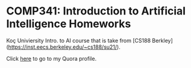 # COMP341: Introduction to Artificial Intelligence Homeworks
Koç Univiersity Intro. to AI course that is take from [CS188 Berkley] (https://inst.eecs.berkeley.edu/~cs188/su21/).

Click [here](quora.com/profile/Ashish-Kulkarni-100) to go to my Quora profile. 
